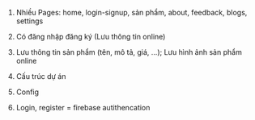 1. Nhiều Pages: home, login-signup, sản phẩm, about, feedback, blogs, settings
2. Có đăng nhập đăng ký (Lưu thông tin online)
3. Lưu thông tin sản phẩm (tên, mô tả, giá, ...); Lưu hình ảnh sản phẩm online

4. Cấu trúc dự án
5. Config
6. Login, register = firebase autithencation
